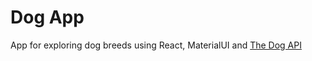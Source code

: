 # Dog App

App for exploring dog breeds using React, MaterialUI and [The Dog API](https://thedogapi.com/)
